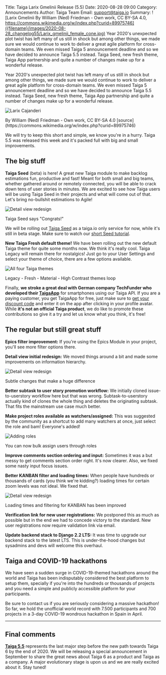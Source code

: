 Title: Taiga Larix Gmelinii Release (5.5)
Date: 2020-08-28 09:00
Category: Announcements
Author: Taiga Team
Email: support@taiga.io
Summary: ![Larix Gmelinii By William (Ned) Friedman - Own work, CC BY-SA 4.0, https://commons.wikimedia.org/w/index.php?curid=89975746]({filename}/images/2020-08-28_changelog55/Larix_gmelinii_female_cone.jpg) Year 2020's unexpected plot twist has left many of us still in shock but among other things, we made sure we would continue to work to deliver a great agile platform for cross-domain teams. We even missed Taiga 5 announcement deadline and so we have decided to announce Taiga 5.5 instead. Taiga Seed, new fresh theme, Taiga App partnership and quite a number of changes make up for a wonderful release.

Year 2020's unexpected plot twist has left many of us still in shock but among other things, we made sure we would continue to work to deliver a great agile platform for cross-domain teams. We even missed Taiga 5 announcement deadline and so we have decided to announce Taiga 5.5 instead. Taiga Seed, new fresh theme, Taiga App partnership and quite a number of changes make up for a wonderful release.

![Larix Cajanderi]({filename}/images/2020-08-28_changelog55/Larix_gmelinii_female_cone.jpg)
<figcaption>By William (Ned) Friedman - Own work, CC BY-SA 4.0 [source](https://commons.wikimedia.org/w/index.php?curid=89975746)</figcaption>

We will try to keep this short and simple, we know you're in a hurry. Taiga 5.5 was released this week and it's packed full with big and small improvements.

## The big stuff

**Taiga Seed** (beta) is here! A great new Taiga module to make backlog estimations fun, productive and fast! Meant for both small and big teams, whether gathered around or remotely connected, you will be able to crack down tens of user stories in minutes. We are excited to see how Taiga users will be using Taiga Seed in their projects and what will come out of that. Let's bring no-bullshit estimations to Agile!

![Detail view redesign]({filename}/images/2020-08-28_changelog55/seed.jpg)
<figcaption>Taiga Seed says "Congrats!"</figcaption>

We will be rolling out [Taiga Seed](https://seed.taiga.io) as a taiga.io only service for now, while it's still in beta stage. Make sure to watch our [short Seed tutorial](https://www.youtube.com/watch?v=HLzp0dpbnH4).

**New Taiga Fresh default theme!** We have been rolling out the new default Taiga theme for quite some months now. We think it's really cool. Taiga Legacy will remain there for nostalgics! Just go to your User Settings and select your theme of choice, there are a few options available.

![All four Taiga themes]({filename}/images/2020-08-28_changelog55/themes.gif)
<figcaption>Legacy - Fresh - Material - High Contrast themes loop</figcaption>

Finally, **we stroke a great deal with German company TechFunder who developed their [TaigaApp](http://www.taigaapp.com/)** for smartphones using our Taiga API. If you are a paying customer, you get TaigaApp for free, just make sure to [get your discount code](https://tree.taiga.io/user-settings/contrib/taiga-app) and enter it on the app after clicking in your profile avatar. While **it's not an official Taiga product**, we do like to promote these contributions so give it a try and let us know what you think, it's free!

## The regular but still great stuff

**Epics filter improvement:** If you're using the Epics Module in your project, you'll see more filter options there.

**Detail view initial redesign:** We moved things around a bit and made some improvements on information hierarchy.

![Detail view redesign]({filename}/images/2020-08-28_changelog55/detail_userstory_view.jpg)
<figcaption>Subtle changes that make a huge difference
</figcaption>

**Better subtask to user story promotion workflow:** We initially cloned issue-to-userstory workflow here but that was wrong. Subtask-to-userstory actually kind of clones the whole thing and deletes the originating subtask. That fits the mainstream use case much better.


**Make project roles available as watchers/assigned:** This was suggested by the community as a shortcut to add many watchers at once, just select the role and bam! Everyone's added!

![Adding roles]({filename}/images/2020-08-28_changelog55/taiga_select_assigned_user.gif)
<figcaption>You can now bulk assign users through roles
</figcaption>

**Improve comments section ordering and input:** Sometimes it was a but messy to get comments section order right. It's now clearer. Also, we fixed some nasty input focus issues.


**Better KANBAN filter and loading times:** When people have hundreds or thousands of cards (you think we're kidding?) loading times for certain zoom levels was not ideal. We fixed that.

![Detail view redesign]({filename}/images/2020-08-28_changelog55/taiga_filters_kanban.jpg)
<figcaption>Loading times and filtering for KANBAN has been improved</figcaption>

**Verification link for new user registrations:** We postponed this as much as possible but in the end we had to concede victory to the standard. New user registrations now require validation link via email.

**Update backend stack to Django 2.2 LTS:** It was time to upgrade our backend stack to the latest LTS. This is under-the-hood changes but sysadmins and devs will welcome this overhaul.

## Taiga and COVID-19 hackathons

We have seen a sudden surge in COVID-19-themed hackathons around the world and Taiga has been indisputably considered the best platform to setup them, specially if you're into the hundreds or thousands of projects and you need a simple and publicly accessible platform for your participants.

Be sure to contact us if you are seriously considering a massive hackathon! So far, we hold the unofficial world record with 7.500 participants and 700 projects in a 3-day COVID-19 wondrous hackathon in Spain in April.

--------------------------------------------------------------------------------

## Final comments

**[Taiga 5.5](https://taiga.io/)** represents the last major step before the new path towards Taiga 6 by the end of 2020. We will be releasing a special announcement in September to share the great news about Taiga 6 as a product and Taiga as a company. A major evolutionary stage is upon us and we are really excited about it. Stay tuned!
